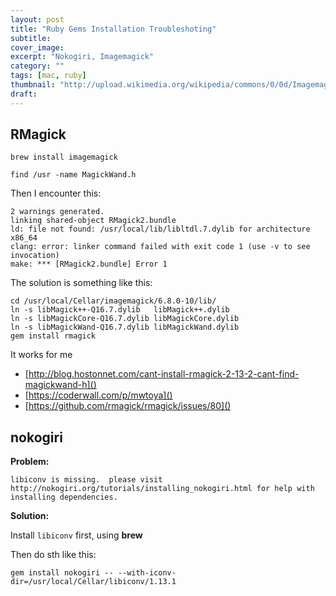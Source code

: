 ```yaml
---
layout: post
title: "Ruby Gems Installation Troubleshoting"
subtitle: 
cover_image: 
excerpt: "Nokogiri, Imagemagick"
category: ""
tags: [mac, ruby]
thumbnail: "http://upload.wikimedia.org/wikipedia/commons/0/0d/Imagemagick-logo.png"
draft: 
---
```


## RMagick

	brew install imagemagick
	
	find /usr -name MagickWand.h
	
Then I encounter this:

	2 warnings generated.
	linking shared-object RMagick2.bundle
	ld: file not found: /usr/local/lib/libltdl.7.dylib for architecture x86_64
	clang: error: linker command failed with exit code 1 (use -v to see invocation)
	make: *** [RMagick2.bundle] Error 1
	
The solution is something like this:

	cd /usr/local/Cellar/imagemagick/6.8.0-10/lib/
	ln -s libMagick++-Q16.7.dylib   libMagick++.dylib
	ln -s libMagickCore-Q16.7.dylib libMagickCore.dylib
	ln -s libMagickWand-Q16.7.dylib libMagickWand.dylib
	gem install rmagick

It works for me

* [http://blog.hostonnet.com/cant-install-rmagick-2-13-2-cant-find-magickwand-h]()
* [https://coderwall.com/p/mwtoya]()
* [https://github.com/rmagick/rmagick/issues/80]()

## nokogiri

__Problem:__ 

	libiconv is missing.  please visit http://nokogiri.org/tutorials/installing_nokogiri.html for help with installing dependencies.

__Solution:__

Install `libiconv` first, using __brew__

Then do sth like this: 

	gem install nokogiri -- --with-iconv-dir=/usr/local/Cellar/libiconv/1.13.1